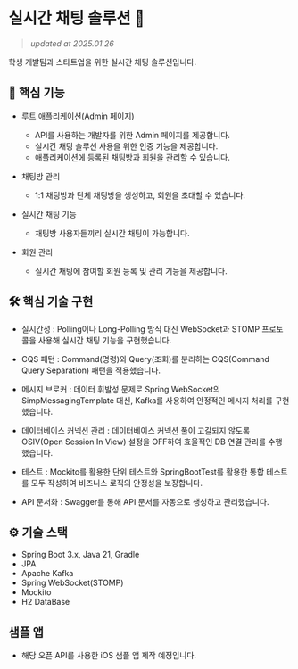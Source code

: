 # 실시간 채팅 솔루션 💬
> _updated at 2025.01.26_

학생 개발팀과 스타트업을 위한 실시간 채팅 솔루션입니다.

## 📄 핵심 기능

- 루트 애플리케이션(Admin 페이지)
  - API를 사용하는 개발자를 위한 Admin 페이지를 제공합니다.
  - 실시간 채팅 솔루션 사용을 위한 인증 기능을 제공합니다.
  - 애플리케이션에 등록된 채팅방과 회원을 관리할 수 있습니다.
    
- 채팅방 관리
  - 1:1 채팅방과 단체 채팅방을 생성하고, 회원을 초대할 수 있습니다.
 
- 실시간 채팅 기능
  - 채팅방 사용자들끼리 실시간 채팅이 가능합니다.
    
- 회원 관리
  - 실시간 채팅에 참여할 회원 등록 및 관리 기능을 제공합니다.

## 🛠️ 핵심 기술 구현
- 실시간성 : Polling이나 Long-Polling 방식 대신 WebSocket과 STOMP 프로토콜을 사용해 실시간 채팅 기능을 구현했습니다.

- CQS 패턴 : Command(명령)와 Query(조회)를 분리하는 CQS(Command Query Separation) 패턴을 적용했습니다.
- 메시지 브로커 : 데이터 휘발성 문제로 Spring WebSocket의 SimpMessagingTemplate 대신, Kafka를 사용하여 안정적인 메시지 처리를 구현했습니다.
- 데이터베이스 커넥션 관리 : 데이터베이스 커넥션 풀이 고갈되지 않도록 OSIV(Open Session In View) 설정을 OFF하여 효율적인 DB 연결 관리를 수행했습니다.
- 테스트 : Mockito를 활용한 단위 테스트와 SpringBootTest를 활용한 통합 테스트를 모두 작성하여 비즈니스 로직의 안정성을 보장합니다.
- API 문서화 : Swagger를 통해 API 문서를 자동으로 생성하고 관리했습니다.

## ⚙️ 기술 스택
- Spring Boot 3.x, Java 21, Gradle
- JPA
- Apache Kafka
- Spring WebSocket(STOMP)
- Mockito
- H2 DataBase

## 샘플 앱
- 해당 오픈 API를 사용한 iOS 샘플 앱 제작 예정입니다.
